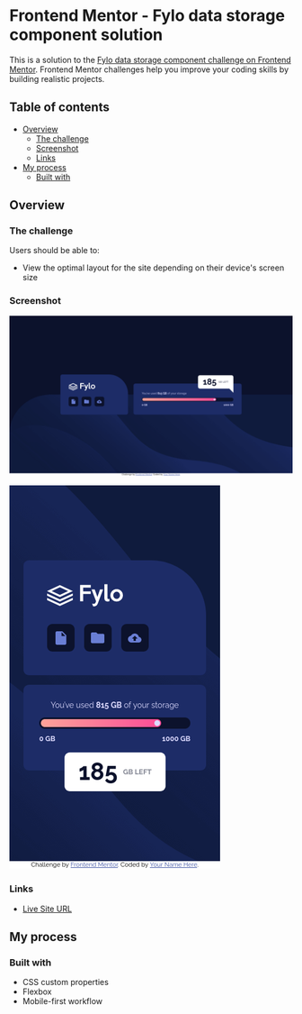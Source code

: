# Frontend Mentor - Fylo data storage component solution

This is a solution to the [Fylo data storage component challenge on Frontend Mentor](https://www.frontendmentor.io/challenges/fylo-data-storage-component-1dZPRbV5n). Frontend Mentor challenges help you improve your coding skills by building realistic projects. 

## Table of contents

- [Overview](#overview)
  - [The challenge](#the-challenge)
  - [Screenshot](#screenshot)
  - [Links](#links)
- [My process](#my-process)
  - [Built with](#built-with)

## Overview

### The challenge

Users should be able to:

- View the optimal layout for the site depending on their device's screen size

### Screenshot

![Desktop View Screenshot](./screenshot-desktop.png)

![Mobile View Screenshot](./screenshot-mobile.png)

### Links

- [Live Site URL](https://cup0fcoffee.github.io/frontendmentor-fylo-data-storage-component/)

## My process

### Built with

- CSS custom properties
- Flexbox
- Mobile-first workflow
